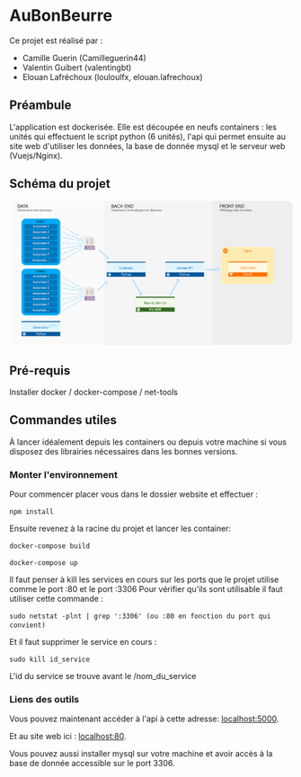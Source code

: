 # AuBonBeurre

Ce projet est réalisé par : 

- Camille Guerin (Camilleguerin44)
- Valentin Guibert (valentingbt)
- Elouan Lafréchoux (louloulfx, elouan.lafrechoux)

## Préambule  
  
L'application est dockerisée. Elle est découpée en neufs containers : les unités qui effectuent le script python (6 unités), l'api qui permet ensuite au site web d'utiliser les données, la base de donnée mysql et le serveur web (Vuejs/Nginx).

## Schéma du projet
![Schema](schema.png)

## Pré-requis  
  
Installer docker / docker-compose /  net-tools
  
## Commandes utiles   
À lancer idéalement depuis les containers ou depuis votre machine si vous disposez des librairies nécessaires dans les bonnes versions.  
  
### Monter l'environnement  

Pour commencer placer vous dans le dossier website et effectuer :
```
npm install
```
Ensuite revenez à la racine du projet et lancer les container:
```
docker-compose build
```
  
```  
docker-compose up 
```  
Il faut penser à kill les services en cours sur les ports que le projet utilise comme le port :80 et le port :3306
Pour vérifier qu'ils sont utilisable il faut utiliser cette commande : 
```  
sudo netstat -plnt | grep ':3306' (ou :80 en fonction du port qui convient)
```  
Et il faut supprimer le service en cours :
```  
sudo kill id_service
```  
L'id du service se trouve avant le /nom_du_service
  
  ### Liens des outils

Vous pouvez maintenant accéder à l'api à cette adresse: [localhost:5000](http://localhost:5000).

Et au site web ici : [localhost:80](http://localhost:80).

Vous pouvez aussi installer mysql sur votre machine et avoir accès à la base de donnée accessible sur le port 3306.
